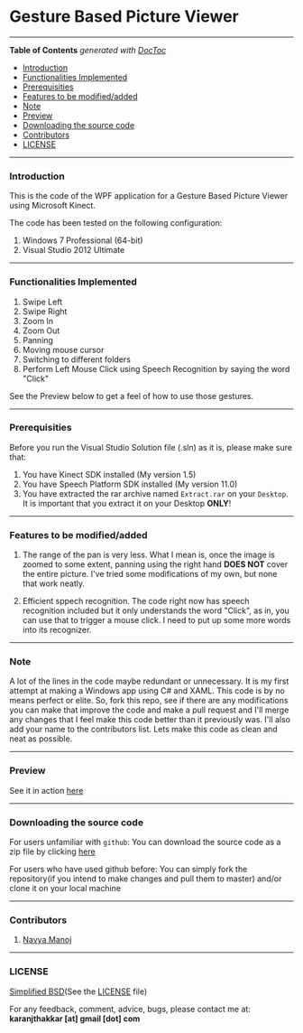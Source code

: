 # Gesture Based Picture Viewer

---

**Table of Contents**  *generated with [DocToc](http://doctoc.herokuapp.com/)*

- [Introduction](#introduction)
- [Functionalities Implemented](#functionalities-implemented)
- [Prerequisities](#prerequisities)
- [Features to be modified/added](#features-to-be-modifiedadded)
- [Note](#note)
- [Preview](#preview)
- [Downloading the source code](#downloading-the-source-code)
- [Contributors](#contributors)
- [LICENSE](#license)

---

### Introduction

This is the code of the WPF application for a Gesture Based Picture Viewer using Microsoft Kinect. 

The code has been tested on the following configuration:

1. Windows 7 Professional (64-bit)
2. Visual Studio 2012 Ultimate

---

### Functionalities Implemented

1. Swipe Left
2. Swipe Right
3. Zoom In
4. Zoom Out
5. Panning
6. Moving mouse cursor
7. Switching to different folders
8. Perform Left Mouse Click using Speech Recognition by saying the word "Click"

See the Preview below to get a feel of how to use those gestures.

---

### Prerequisities

Before you run the Visual Studio Solution file (.sln) as it is, please make sure that:

1. You have Kinect SDK installed (My version 1.5)
2. You have Speech Platform SDK installed (My version 11.0)
2. You have extracted the rar archive named `Extract.rar` on your `Desktop`. It is important that you extract it on your Desktop **ONLY**!

---

### Features to be modified/added

1. The range of the pan is very less. What I mean is, once the image is zoomed to some extent, panning using the right hand **DOES NOT** cover the entire picture. I've tried some modifications of my own, but none that work neatly.

2. Efficient sppech recognition. The code right now has speech recognition included but it only understands the word "Click", as in, you can use that to trigger a mouse click. I need to put up some more words into its recognizer.

---

### Note

A lot of the lines in the code maybe redundant or unnecessary. It is my first attempt at making a Windows app using C# and XAML. This code is by no means perfect or elite. So, fork this repo, see if there are any modifications you can make that improve the code and make a pull request and I'll merge any changes that I feel make this code better than it previously was. I'll also add your name to the contributors list. Lets make this code as clean and neat as possible.

---

### Preview

See it in action [here](http://youtu.be/v8SumS-I1qo)

---

### Downloading the source code

For users unfamiliar with `github`: You can download the source code as a zip file by clicking [here](https://github.com/karanjthakkar/face-extraction/archive/master.zip)

For users who have used github before: You can simply fork the repository(if you intend to make changes and pull them to master) and/or clone it on your local machine

---

### Contributors

1. [Navya Manoj](http://in.linkedin.com/pub/navya-manoj/29/739/592)

---

### LICENSE

[Simplified BSD](http://en.wikipedia.org/wiki/BSD_licenses#2-clause_license_.28.22Simplified_BSD_License.22_or_.22FreeBSD_License.22.29)(See the [LICENSE](https://github.com/karanjthakkar/face-extraction/blob/master/LICENSE.txt) file)

For any feedback, comment, advice, bugs, please contact me at:
**karanjthakkar [at] gmail [dot] com**